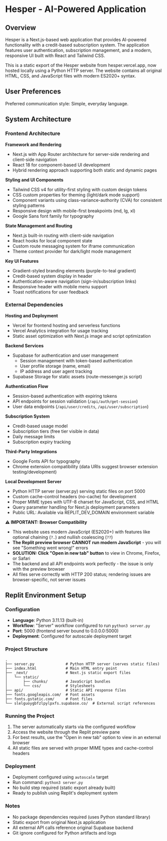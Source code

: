 # Hesper - AI-Powered Application

## Overview

Hesper is a Next.js-based web application that provides AI-powered functionality with a credit-based subscription system. The application features user authentication, subscription management, and a modern, responsive UI built with React and Tailwind CSS. 

This is a static export of the Hesper website from hesper.vercel.app, now hosted locally using a Python HTTP server. The website contains all original HTML, CSS, and JavaScript files with modern ES2020+ syntax.

## User Preferences

Preferred communication style: Simple, everyday language.

## System Architecture

### Frontend Architecture

**Framework and Rendering**
- Next.js with App Router architecture for server-side rendering and client-side navigation
- React 18 for component-based UI development
- Hybrid rendering approach supporting both static and dynamic pages

**Styling and UI Components**
- Tailwind CSS v4 for utility-first styling with custom design tokens
- CSS custom properties for theming (light/dark mode support)
- Component variants using class-variance-authority (CVA) for consistent styling patterns
- Responsive design with mobile-first breakpoints (md, lg, xl)
- Google Sans font family for typography

**State Management and Routing**
- Next.js built-in routing with client-side navigation
- React hooks for local component state
- Custom route messaging system for iframe communication
- Theme context provider for dark/light mode management

**Key UI Features**
- Gradient-styled branding elements (purple-to-teal gradient)
- Credit-based system display in header
- Authentication-aware navigation (sign-in/subscription links)
- Responsive header with mobile menu support
- Toast notifications for user feedback

### External Dependencies

**Hosting and Deployment**
- Vercel for frontend hosting and serverless functions
- Vercel Analytics integration for usage tracking
- Static asset optimization with Next.js image and script optimization

**Backend Services**
- Supabase for authentication and user management
  - Session management with token-based authentication
  - User profile storage (name, email)
  - IP address and user agent tracking
- Supabase Storage for static assets (route-messenger.js script)

**Authentication Flow**
- Session-based authentication with expiring tokens
- API endpoints for session validation (`/api/auth/get-session`)
- User data endpoints (`/api/user/credits`, `/api/user/subscription`)

**Subscription System**
- Credit-based usage model
- Subscription tiers (free tier visible in data)
- Daily message limits
- Subscription expiry tracking

**Third-Party Integrations**
- Google Fonts API for typography
- Chrome extension compatibility (data URIs suggest browser extension testing/development)

**Local Development Server**
- Python HTTP server (server.py) serving static files on port 5000
- Custom cache-control headers (no-cache) for development
- Proper MIME types with UTF-8 charset for JavaScript, CSS, and HTML
- Query parameter handling for Next.js deployment parameters
- Public URL: Available via REPLIT_DEV_DOMAIN environment variable

**⚠️ IMPORTANT: Browser Compatibility**
- This website uses modern JavaScript (ES2020+) with features like optional chaining (`?.`) and nullish coalescing (`??`)
- **The Replit preview browser CANNOT run modern JavaScript** - you will see "Something went wrong!" errors
- **SOLUTION: Click "Open in new tab" button** to view in Chrome, Firefox, or Safari
- The backend and all API endpoints work perfectly - the issue is only with the preview browser
- All files serve correctly with HTTP 200 status; rendering issues are browser-specific, not server issues

## Replit Environment Setup

### Configuration
- **Language**: Python 3.11.13 (built-in)
- **Workflow**: "Server" workflow configured to run `python3 server.py`
- **Port**: 5000 (frontend server bound to 0.0.0.0:5000)
- **Deployment**: Configured for autoscale deployment target

### Project Structure
```
.
├── server.py              # Python HTTP server (serves static files)
├── index.html             # Main HTML entry point
├── _next/                 # Next.js static export files
│   └── static/
│       ├── chunks/        # JavaScript bundles
│       └── css/           # Stylesheets
├── api/                   # Static API response files
├── fonts.googleapis.com/  # Font assets
├── fonts.gstatic.com/     # Font files
└── slelguoygbfzlpylpxfs.supabase.co/  # External script references
```

### Running the Project
1. The server automatically starts via the configured workflow
2. Access the website through the Replit preview pane
3. For best results, use the "Open in new tab" option to view in an external browser
4. All static files are served with proper MIME types and cache-control headers

### Deployment
- Deployment configured using `autoscale` target
- Run command: `python3 server.py`
- No build step required (static export already built)
- Ready to publish using Replit's deployment system

### Notes
- No package dependencies required (uses Python standard library)
- Static export from original Next.js application
- All external API calls reference original Supabase backend
- Git ignore configured for Python artifacts and logs